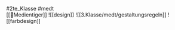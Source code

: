 #2te_Klasse #medt  
[[🫠Medientiger]]
![[design]]
![[3.Klasse/medt/gestaltungsregeln]]
![[farbdesign]]